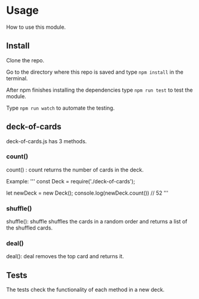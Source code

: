 # Usage
How to use this module.

## Install
Clone the repo.

Go to the directory where this repo is saved and type `npm install` in the terminal.

After npm finishes installing the dependencies type `npm run test` to test the module.

Type `npm run watch` to automate the testing.

## deck-of-cards
deck-of-cards.js has 3 methods. 

### count()
count() : count returns the number of cards in the deck.

Example:
''' 
const Deck = require('./deck-of-cards');

let newDeck = new Deck();
console.log(newDeck.count()) // 52
'''

### shuffle()
shuffle(): shuffle shuffles the cards in a random order and returns a list of the shuffled cards.

### deal()
deal(): deal removes the top card and returns it.

## Tests

The tests check the functionality of each method in a new deck. 